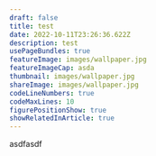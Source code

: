 ```yaml
---
draft: false
title: test
date: 2022-10-11T23:26:36.622Z
description: test
usePageBundles: true
featureImage: images/wallpaper.jpg
featureImageCap: asda
thumbnail: images/wallpaper.jpg
shareImage: images/wallpaper.jpg
codeLineNumbers: true
codeMaxLines: 10
figurePositionShow: true
showRelatedInArticle: true
---
```

asdfasdf